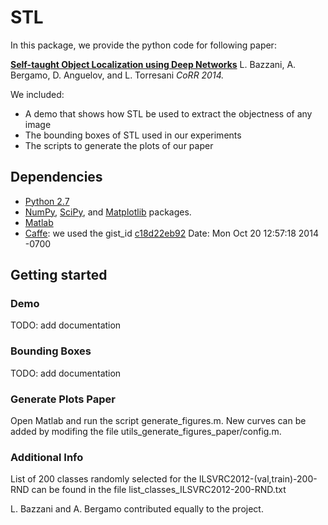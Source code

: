 
STL
=====
In this package, we provide the python code for following paper:

[**Self-taught Object Localization using Deep Networks**](http://arxiv.org/abs/1409.3964)
L. Bazzani, A. Bergamo, D. Anguelov, and L. Torresani
*CoRR 2014.*

We included:
* A demo that shows how STL be used to extract the objectness of any image
* The bounding boxes of STL used in our experiments
* The scripts to generate the plots of our paper

Dependencies
------------
* [Python 2.7](https://www.python.org/download/releases/2.7/)
* [NumPy](http://www.numpy.org/), [SciPy](http://www.scipy.org/), and [Matplotlib](http://matplotlib.org/) packages.
* [Matlab](http://www.mathworks.com/products/matlab/)
* [Caffe](https://github.com/BVLC/caffe): we used the gist_id [c18d22eb92](https://github.com/BVLC/caffe/tree/c18d22eb92488f02c0256a3fe4ac20a8ad827596) Date: Mon Oct 20 12:57:18 2014 -0700


Getting started
---------------

### Demo

TODO: add documentation

### Bounding Boxes

TODO: add documentation

### Generate Plots Paper

Open Matlab and run the script generate_figures.m.
New curves can be added by modifing the file utils_generate_figures_paper/config.m.

### Additional Info

List of 200 classes randomly selected for the ILSVRC2012-(val,train)-200-RND can be found in the file list_classes_ILSVRC2012-200-RND.txt

L. Bazzani and A. Bergamo contributed equally to the project.
